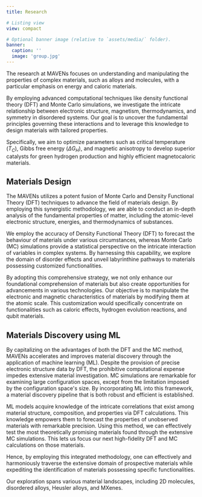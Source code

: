 ```yaml
---
title: Research

# Listing view
view: compact

# Optional banner image (relative to `assets/media/` folder).
banner:
  caption: ''
  image: 'group.jpg'
---
```

 The research at MAVENs focuses on understanding and manipulating the properties of complex materials, such
 as alloys and molecules, with a particular emphasis on energy and caloric materials.

By employing advanced computational techniques like density functional theory (DFT) and Monte Carlo
simulations, we investigate the intricate relationship between electronic structure, magnetism,
thermodynamics, and symmetry in disordered systems. Our goal is to uncover the fundamental
principles governing these interactions and to leverage this knowledge to design materials with
tailored properties.

Specifically, we aim to optimize parameters such as critical temperature ($T_C$), Gibbs free energy
($\Delta G_H$), and magnetic anisotropy to develop superior catalysts for green hydrogen production and
highly efficient magnetocaloric materials.


## Materials Design
The MAVENs utilizes a potent fusion of Monte Carlo and Density Functional Theory (DFT)
techniques to advance the field of materials design. By employing this synergistic methodology, we
are able to conduct an in-depth analysis of the fundamental properties of matter, including the
atomic-level electronic structure, energies, and thermodynamics of substances.

We employ the accuracy of Density Functional Theory (DFT) to forecast the behaviour of materials
under various circumstances, whereas Monte Carlo (MC) simulations provide a statistical perspective
on the intricate interaction of variables in complex systems. By harnessing this capability, we
explore the domain of disorder effects and unveil labyrinthine pathways to materials possessing
customized functionalities.

By adopting this comprehensive strategy, we not only enhance our foundational comprehension of
materials but also create opportunities for advancements in various technologies. Our objective is
to manipulate the electronic and magnetic characteristics of materials by modifying them at the
atomic scale. This customization would specifically concentrate on functionalities such as caloric
effects, hydrogen evolution reactions, and qubit materials.

## Materials Discovery using ML
By capitalizing on the advantages of both the DFT and the MC method, MAVENs accelerates and
improves material discovery through the application of machine learning (ML). Despite the provision
of precise electronic structure data by DFT, the prohibitive computational expense impedes
extensive material investigation. MC simulations are remarkable for examining large configuration
spaces, except from the limitation imposed by the configuration space's size. By incorporating ML
into this framework, a material discovery pipeline that is both robust and efficient is
established.

ML models acquire knowledge of the intricate correlations that exist among material structure,
composition, and properties via DFT calculations. This knowledge empowers them to forecast the
properties of unobserved materials with remarkable precision. Using this method, we can effectively
test the most theoretically promising materials found through the extensive MC simulations. This
lets us focus our next high-fidelity DFT and MC calculations on those materials.

Hence, by employing this integrated methodology, one can effectively and harmoniously traverse the
extensive domain of prospective materials while expediting the identification of materials
possessing specific functionalities.

Our exploration spans various material landscapes, including 2D molecules, disordered alloys, Heusler alloys, and MXenes.
